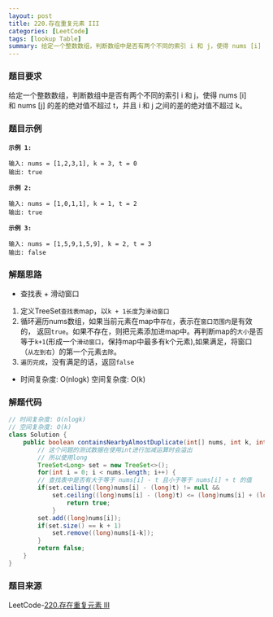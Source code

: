 ```yaml
---
layout: post
title: 220.存在重复元素 III
categories: [LeetCode]
tags: [lookup Table]
summary: 给定一个整数数组，判断数组中是否有两个不同的索引 i 和 j，使得 nums [i] 和 nums [j] 的差的绝对值不超过 t，并且 i 和 j 之间的差的绝对值不超过 k。
---
```


### 题目要求
给定一个整数数组，判断数组中是否有两个不同的索引 i 和 j，使得 nums [i] 和 nums [j] 的差的绝对值不超过 t，并且 i 和 j 之间的差的绝对值不超过 k。

### 题目示例
**`示例 1:`**
```
输入: nums = [1,2,3,1], k = 3, t = 0
输出: true
```

**`示例 2:`**
```
输入: nums = [1,0,1,1], k = 1, t = 2
输出: true
```

**`示例 3:`**
```
输入: nums = [1,5,9,1,5,9], k = 2, t = 3
输出: false
```

### 解题思路
- 查找表 + 滑动窗口
1. 定义TreeSet`查找表`map，以`k + 1长度`为`滑动窗口` 
1. 循环遍历nums数组，如果当前元素在map中`存在`，表示在`窗口范围内`是有效的， 返回`true`。如果不存在，则把元素添加进map中。再判断map的`大小`是否等于`k+1`(形成一个`滑动窗口`，保持map中最多有k个元素),如果满足，将窗口（`从左到右`）的第一个元素`去除`。
1. `遍历完成`，没有满足的话，返回`false`

- 时间复杂度: O(nlogk)  空间复杂度: O(k)

### 解题代码
```java
// 时间复杂度: O(nlogk)
// 空间复杂度: O(k)
class Solution {
    public boolean containsNearbyAlmostDuplicate(int[] nums, int k, int t) {
        // 这个问题的测试数据在使用int进行加减运算时会溢出
        // 所以使用long
        TreeSet<Long> set = new TreeSet<>();
        for(int i = 0; i < nums.length; i++) {
        // 查找表中是否有大于等于 nums[i] - t 且小于等于 nums[i] + t 的值
        if(set.ceiling((long)nums[i] - (long)t) != null && 
            set.ceiling((long)nums[i] - (long)t) <= (long)nums[i] + (long)t) {
                return true;
            }
        set.add((long)nums[i]);
        if(set.size() == k + 1)
            set.remove((long)nums[i-k]);
        }
        return false;
    }
}
```

### 题目来源
LeetCode-[220.存在重复元素 III](https://leetcode-cn.com/problems/contains-duplicate-iii/)
